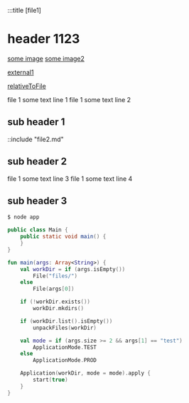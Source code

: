 :::title [file1]

# header 1123  

[some image](static/js/gumshoe.js)
[some image2](/static/js/gumshoe.js)

[external1](https://github.com/evgzakharov/md_parser)

[relativeToFile](./file2.html#file_2)

file 1 some text line 1
file 1 some text line 2

## sub header 1

::include "file2.md" 

## sub header 2

file 1 some text line 3
file 1 some text line 4

## sub header 3

```sh
$ node app
```

```java
public class Main {
	public static void main() {
    }
}
```

```kotlin
fun main(args: Array<String>) {
    val workDir = if (args.isEmpty())
        File("files/")
    else
        File(args[0])

    if (!workDir.exists())
        workDir.mkdirs()

    if (workDir.list().isEmpty())
        unpackFiles(workDir)

    val mode = if (args.size >= 2 && args[1] == "test")
        ApplicationMode.TEST
    else
        ApplicationMode.PROD

    Application(workDir, mode = mode).apply {
        start(true)
    }
}
```